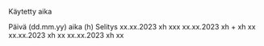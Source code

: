 Käytetty aika

Päivä (dd.mm.yy)    aika (h)        Selitys
xx.xx.2023          xh              xxx
xx.xx.2023          xh + xh         xx
xx.xx.2023          xh              xx
xx.xx.2023          xh              xx
